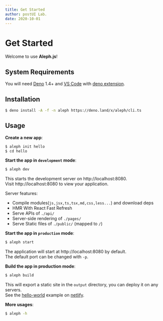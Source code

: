 ```yaml
---
title: Get Started
author: postUI Lab.
date: 2020-10-01
---
```


# Get Started
Welcome to use **Aleph.js**!

## System Requirements
You will need [Deno](https://deno.land/) 1.4+ and [VS Code](https://code.visualstudio.com/) with  [deno extension](https://marketplace.visualstudio.com/items?itemName=denoland.vscode-deno).

## Installation
```bash
$ deno install -A -f -n aleph https://deno.land/x/aleph/cli.ts
```

## Usage
**Create a new app**:
```bash
$ aleph init hello
$ cd hello
```

**Start the app in `development` mode**:
```bash
$ aleph dev
```
This starts the development server on http://localhost:8080.
<br>
Visit http://localhost:8080 to view your application.

Server features:

- Compile modules(`js,jsx,ts,tsx,md,css,less...`) and download deps
- HMR With React Fast Refresh
- Serve APIs of `./api/`
- Server-side rendering of `./pages/`
- Serve Static files of `./public/` (mapped to `/`)

**Start the app in `production` mode**:
```bash
$ aleph start
```
The application will start at http://localhost:8080 by default.
<br>
The default port can be changed with `-p`.

**Build the app in production mode**:
```bash
$ aleph build
```
This will export a static site in the `output` directory, you can deploy it on any servers.
<br>
See the [hello-world](https://aleph-hello-world.netlify.com) example on [netlify](https://netlify.com).

**More usages**:
```bash
$ aleph -h
```
